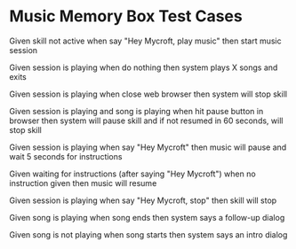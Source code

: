 # Music Memory Box Test Cases

Given skill not active
when say "Hey Mycroft, play music"
then start music session

Given session is playing
when do nothing
then system plays X songs and exits

Given session is playing
when close web browser
then system will stop skill

Given session is playing and song is playing
when hit pause button in browser
then system will pause skill and if not resumed in 60 seconds, will stop skill

Given session is playing
when say "Hey Mycroft"
then music will pause and wait 5 seconds for instructions

Given waiting for instructions (after saying "Hey Mycroft")
when no instruction given
then music will resume

Given session is playing
when say "Hey Mycroft, stop"
then skill will stop

Given song is playing
when song ends
then system says a follow-up dialog

Given song is not playing
when song starts
then system says an intro dialog

